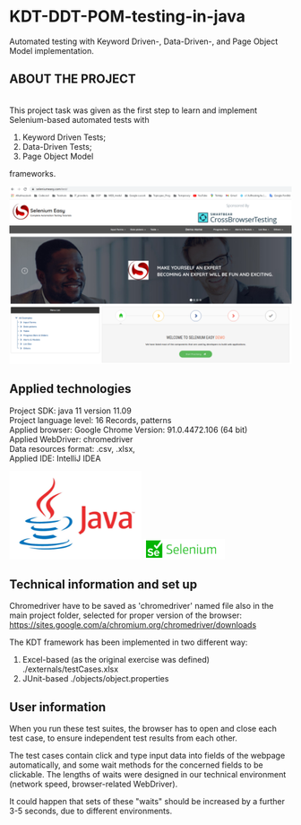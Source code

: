 # KDT-DDT-POM-testing-in-java
Automated testing with Keyword Driven-, Data-Driven-, and Page Object Model implementation.

## ABOUT THE PROJECT
<br>
This project task was given as the first step to learn and implement Selenium-based automated tests with 

1. Keyword Driven Tests; 
2. Data-Driven Tests; 
3. Page Object Model

frameworks.

![Selenium Easy](seleniumeasy.png)
<br>

## Applied technologies

Project SDK: java 11 version 11.09<br>
Project language level: 16 Records, patterns<br>
Applied browser: Google Chrome Version:  91.0.4472.106 (64 bit)<br>
Applied WebDriver: chromedriver<br>
Data resources format: .csv, .xlsx, <br>
Applied IDE: IntelliJ IDEA<br>

![](java.png)
![](selenium.png)

## Technical information and set up

Chromedriver have to be saved as 'chromedriver' named file also in the main project folder,
selected for proper version of the browser: https://sites.google.com/a/chromium.org/chromedriver/downloads

The KDT framework has been implemented in two different way: 
1. Excel-based (as the original exercise was defined)
       ./externals/testCases.xlsx
2. JUnit-based
        ./objects/object.properties


## User information

When you run these test suites, the browser has to open and close each test case, to ensure independent test results from each other.


The test cases contain click and type input data into fields of the webpage automatically, and some wait methods for the concerned fields to be clickable.
The lengths of waits were designed in our technical environment (network speed, browser-related WebDriver).

It could happen that sets of these "waits" should be increased by a further 3-5 seconds, due to different environments.
